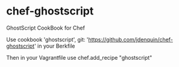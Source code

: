 chef-ghostscript
================

GhostScript CookBook for Chef


Use cookbook 'ghostscript', git: 'https://github.com/jdenquin/chef-ghostscript' in your Berkfile

Then in your Vagrantfile use chef.add_recipe "ghostscript"
